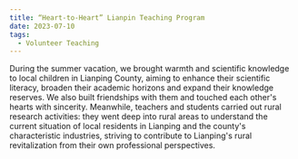 ```yaml
---
title: “Heart-to-Heart” Lianpin Teaching Program
date: 2023-07-10
tags:
  - Volunteer Teaching
---
```


During the summer vacation, we brought warmth and scientific knowledge to local children in Lianping County, aiming to enhance their scientific literacy, broaden their academic horizons and expand their knowledge reserves. We also built friendships with them and touched each other's hearts with sincerity. Meanwhile, teachers and students carried out rural research activities: they went deep into rural areas to understand the current situation of local residents in Lianping and the county's characteristic industries, striving to contribute to Lianping's rural revitalization from their own professional perspectives.

<!--more-->
